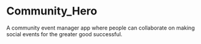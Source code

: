 # Community_Hero
A community event manager app where people can collaborate on making social events for the greater good successful. 

